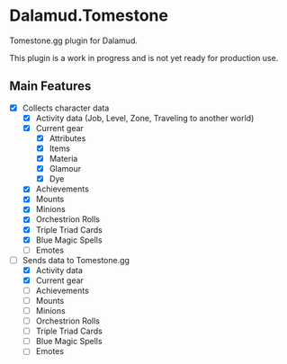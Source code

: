 # Dalamud.Tomestone

Tomestone.gg plugin for Dalamud.

This plugin is a work in progress and is not yet ready for production use.

## Main Features

- [x] Collects character data
    - [x] Activity data (Job, Level, Zone, Traveling to another world)
    - [x] Current gear
        - [x] Attributes
        - [x] Items
        - [x] Materia
        - [x] Glamour
        - [x] Dye
    - [x] Achievements
    - [x] Mounts
    - [x] Minions
    - [x] Orchestrion Rolls
    - [x] Triple Triad Cards
    - [x] Blue Magic Spells
    - [ ] Emotes
- [ ] Sends data to Tomestone.gg
    - [x] Activity data
    - [x] Current gear
    - [ ] Achievements
    - [ ] Mounts
    - [ ] Minions
    - [ ] Orchestrion Rolls
    - [ ] Triple Triad Cards
    - [ ] Blue Magic Spells
    - [ ] Emotes
